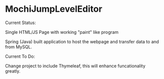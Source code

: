 # MochiJumpLevelEditor

Current Status:

Single HTML/JS Page with working "paint" like program

Spring (Java) built application to host the webpage and transfer data to and from MySQL.

Current To Do:

Change project to include Thymeleaf, this will enhance funcationality greatly.
